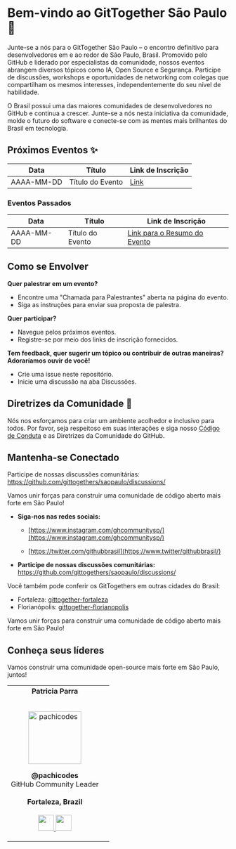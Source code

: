 # Bem-vindo ao GitTogether São Paulo 🚀

Junte-se a nós para o GitTogether São Paulo – o encontro definitivo para desenvolvedores em e ao redor de São Paulo, Brasil. Promovido pelo GitHub e liderado por especialistas da comunidade, nossos eventos abrangem diversos tópicos como IA, Open Source e Segurança. Participe de discussões, workshops e oportunidades de networking com colegas que compartilham os mesmos interesses, independentemente do seu nível de habilidade.

O Brasil possui uma das maiores comunidades de desenvolvedores no GitHub e continua a crescer. Junte-se a nós nesta iniciativa da comunidade, molde o futuro do software e conecte-se com as mentes mais brilhantes do Brasil em tecnologia.

## Próximos Eventos ✨

| Data | Título | Link de Inscrição |
|------------|-------------|-------------------|
| AAAA-MM-DD | Título do Evento | [Link]() |

### Eventos Passados

| Data | Título | Link de Inscrição |
|------------|-------------|---------------------|
| AAAA-MM-DD | Título do Evento | [Link para o Resumo do Evento]() |

## Como se Envolver

**Quer palestrar em um evento?**
- Encontre uma "Chamada para Palestrantes" aberta na página do evento.
- Siga as instruções para enviar sua proposta de palestra.

**Quer participar?**
- Navegue pelos próximos eventos.
- Registre-se por meio dos links de inscrição fornecidos.

**Tem feedback, quer sugerir um tópico ou contribuir de outras maneiras? Adoraríamos ouvir de você!**
- Crie uma issue neste repositório.
- Inicie uma discussão na aba Discussões.

## Diretrizes da Comunidade 🤝

Nós nos esforçamos para criar um ambiente acolhedor e inclusivo para todos. Por favor, seja respeitoso em suas interações e siga nosso [Código de Conduta](link) e as Diretrizes da Comunidade do GitHub.

## Mantenha-se Conectado

Participe de nossas discussões comunitárias: https://github.com/gittogethers/saopaulo/discussions/

Vamos unir forças para construir uma comunidade de código aberto mais forte em São Paulo!

*   **Siga-nos nas redes sociais:**
    
    *   [https://www.instagram.com/ghcommunitysp/](https://www.instagram.com/ghcommunitysp/)
        
    *   [https://twitter.com/githubbrasil](https://www.twitter/githubbrasil/)
        
*   **Participe de nossas discussões comunitárias:** https://github.com/gittogethers/saopaulo/discussions/

  Você também pode conferir os GitTogethers em outras cidades do Brasil:

- Fortaleza: [gittogether-fortaleza](https://github.com/gittogether/fortaleza)
- Florianópolis: [gittogether-florianopolis](https://github.com/gittogether/florianopolis)
    
Vamos unir forças para construir uma comunidade de código aberto mais forte em São Paulo!

Conheça seus líderes
--------------------
<table align="center">
  <tr align="center">
    <td>
      <strong>Patricia Parra</strong>
      <p align="center">
        <br>
        <a href="https://www.instagram.com/pachicodes/">
          <img src="https://avatars.githubusercontent.com/u/44537285?v=4"  height="120" alt="pachicodes">
        </a>
      </p>
      <p align="center">
        <strong>@pachicodes</strong><br>
        GitHub Community Leader<br>
        <br><strong>Fortaleza, Brazil</strong><br>
        <br>
        <a href="https://github.com/pachicodes">
          <img src="http://www.iconninja.com/files/241/825/211/round-collaboration-social-github-code-circle-network-icon.svg" width="36" height = "36"/>
        </a>
        <a href="https://www.linkedin.com/in/pachiparra/">
          <img src="http://www.iconninja.com/files/863/607/751/network-linkedin-social-connection-circular-circle-media-icon.svg" width="36" height="36"/>
        </a>
      </p>
    </td>
    <td>
    </td>


Vamos construir uma comunidade open-source mais forte em São Paulo, juntos!


